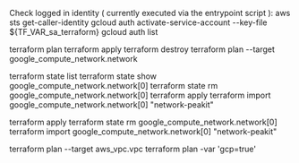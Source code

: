 Check logged in identity ( currently executed via the entrypoint script ):
aws sts get-caller-identity
gcloud auth activate-service-account --key-file ${TF_VAR_sa_terraform}
gcloud auth list

terraform plan
terraform apply
terraform destroy
terraform plan --target google_compute_network.network

terraform state list
terraform state show google_compute_network.network[0]
terraform state rm google_compute_network.network[0]
terraform apply
terraform import google_compute_network.network[0] "network-peakit"

terraform apply
terraform state rm google_compute_network.network[0]
terraform import google_compute_network.network[0] "network-peakit"

terraform plan --target aws_vpc.vpc
terraform plan -var 'gcp=true'